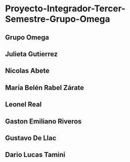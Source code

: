 # Proyecto-Integrador-Tercer-Semestre-Grupo-Omega


Grupo Omega 
---------------------------
Julieta Gutierrez
---------------------------
Nicolas Abete
---------------------------
María Belén Rabel Zárate
---------------------------
Leonel Real
---------------------------
Gaston Emiliano Riveros
---------------------------
Gustavo De Llac
---------------------------
Dario Lucas Tamini
---------------------------

